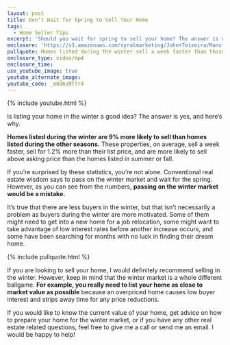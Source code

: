 ```yaml
---
layout: post
title: Don’t Wait for Spring to Sell Your Home
tags:
  - Home Seller Tips
excerpt: 'Should you wait for spring to sell your home? The answer is no, and here’s why.'
enclosure: 'https://s3.amazonaws.com/vyralmarketing/John+Teixeira/Mansfield+Real+Estate+Agent+Listing+in+the+Winter.mp4'
pullquote: Homes listed during the winter sell a week faster than those listed during the other seasons.
enclosure_type: video/mp4
enclosure_time:
use_youtube_image: true
youtube_alternate_image:
youtube_code: _m8d6sNtTr4
---
```



{% include youtube.html %}

Is listing your home in the winter a good idea? The answer is yes, and here’s why.

**Homes listed during the winter are 9% more likely to sell than homes listed during the other seasons.** These properties, on average, sell a week faster, sell for 1.2% more than their list price, and are more likely to sell above asking price than the homes listed in summer or fall.

If you’re surprised by these statistics, you’re not alone. Conventional real estate wisdom says to pass on the winter market and wait for the spring. However, as you can see from the numbers, **passing on the winter market would be a mistake.**

It’s true that there are less buyers in the winter, but that isn’t necessarily a problem as buyers during the winter are more motivated. Some of them might need to get into a new home for a job relocation, some might want to take advantage of low interest rates before another increase occurs, and some have been searching for months with no luck in finding their dream home.

{% include pullquote.html %}

If you are looking to sell your home, I would definitely recommend selling in the winter. However, keep in mind that the winter market is a whole different ballgame. **For example, you really need to list your home as close to market value as possible**&nbsp;because an overpriced home causes low buyer interest and strips away time for any price reductions.

If you would like to know the current value of your home, get advice on how to prepare your home for the winter market, or if you have any other real estate related questions, feel free to give me a call or send me an email. I would be happy to help!